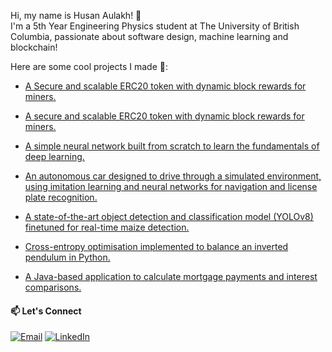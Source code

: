 Hi, my name is Husan Aulakh! 👋  
I'm a 5th Year Engineering Physics student at The University of British Columbia, passionate about software design, machine learning and blockchain!

Here are some cool projects I made 🌟:

- [A Secure and scalable ERC20 token with dynamic block rewards for miners.](https://github.com/husanaulakh/Cryptocurrency-Token-FlowToken)

- [A secure and scalable ERC20 token with dynamic block rewards for miners.](https://github.com/husanaulakh/Cryptocurrency-Token-FlowToken)
- [A simple neural network built from scratch to learn the fundamentals of deep learning.](https://github.com/husanaulakh/Neural-Network-from-Scratch)
- [An autonomous car designed to drive through a simulated environment, using imitation learning and neural networks for navigation and license plate recognition.](https://github.com/husanaulakh/ENPH-353-Competition-Team12)
- [A state-of-the-art object detection and classification model (YOLOv8) finetuned for real-time maize detection.](https://github.com/husanaulakh/UBCAgroBot/Maize)
- [Cross-entropy optimisation implemented to balance an inverted pendulum in Python.](https://github.com/husanaulakh/Cross-entropy-inverted-pendulum-balancer)
- [A Java-based application to calculate mortgage payments and interest comparisons.](https://github.com/husanaulakh/MortgageCalculator)

#### 📫 Let's Connect
[![Email](https://img.shields.io/badge/Email-D14836?style=flat-square&logo=gmail&logoColor=white)](mailto:husanaulakh5@gmail.com) [![LinkedIn](https://img.shields.io/badge/LinkedIn-0077B5?style=flat-square&logo=linkedin&logoColor=white)](https://www.linkedin.com/in/husan-aulakh)